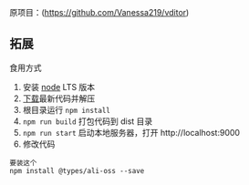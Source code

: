 原项目：(https://github.com/Vanessa219/vditor)

## 拓展

食用方式

1. 安装 [node](https://nodejs.org/) LTS 版本
2. [下载](https://github.com/Vanessa219/vditor/archive/master.zip)最新代码并解压
3. 根目录运行 `npm install`
4. `npm run build` 打包代码到 dist 目录
5. `npm run start` 启动本地服务器，打开 http://localhost:9000
6. 修改代码 
```
要装这个
npm install @types/ali-oss --save
```